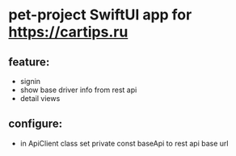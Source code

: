 #  pet-project SwiftUI app for https://cartips.ru

## feature:
- signin
- show base driver info from rest api
- detail views

## configure:
- in ApiClient class set private const baseApi to rest api base url
